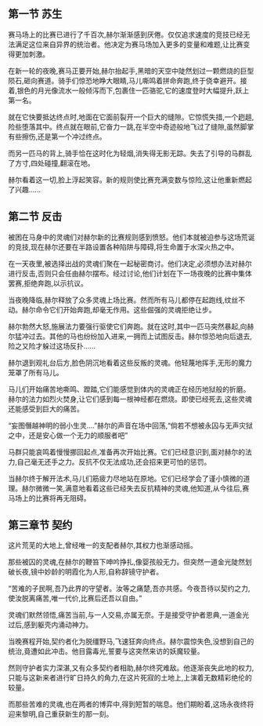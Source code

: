 ## 第一节 苏生

赛马场上的比赛已进行了千百次,赫尔渐渐感到厌倦。仅仅追求速度的竞技已经无法满足这位来自异界的统治者。他决定为赛马场加入更多的变量和难题,让比赛变得更加刺激。

在新一轮的夜晚,赛马正要开始,赫尔抬起手,黑暗的天空中陡然划过一颗燃烧的巨型陨石,砸向赛道。骑手们惊恐地睁大眼睛,马儿嘶鸣着拼命奔跑,终于侥幸避开。接着,银色的月光像流水一般倾泻而下,包裹住一匹骆驼,它的速度登时大幅提升,跃上第一名。

就在它快要抵达终点时,地面在它面前裂开一个巨大的缝隙。它惊慌失措,一个趔趄,险些堕落其中。终点就在眼前,它奋力一跳,在半空中奇迹般地飞过了缝隙,虽然脚掌有些擦伤,还是第一个冲过终点。

而另一匹马的背上,骑手恰在这时化为轻烟,消失得无影无踪。失去了引导的马群乱了方寸,四处碰撞,翻滚在地。

赫尔看着这一切,脸上浮起笑容。新的规则使比赛充满变数与惊险,这让他重新燃起了兴趣......

## 第二节 反击

被困在马身中的灵魂们对赫尔新的比赛规则感到愤怒。他们本就被迫参与这场荒诞的竞技,现在赫尔还要在半路设置各种陷阱与障碍,将生命置于水深火热之中。

在一天夜里,被选择出战的灵魂们聚在一起秘密商讨。他们决定,必须想办法对赫尔进行反击,否则只会任由赫尔摆布。经过讨论,他们计划在下一场夜晚的比赛中集体罢赛,拒绝奔跑,以示抗议。

当夜晚降临,赫尔释放了众多灵魂上场比赛。然而所有马儿都停在起跑线,纹丝不动。赫尔命令它们开始奔跑,却毫无作用。这些倔强的灵魂拒绝让步。

赫尔勃然大怒,施展法力要强行驱使它们奔跑。就在这时,其中一匹马突然暴起,向赫尔猛冲过去。其他的马也纷纷加入进来,一拥而上试图反击。赫尔惊恐地向后退去,险之又险才躲过这场反扑......

赫尔退到观礼台后方,脸色阴沉地看着这些反叛的灵魂。他轻蔑地挥手,无形的魔力笼罩了所有马儿。

马儿们开始痛苦地嘶鸣、蹬踏,它们能感觉到体内的灵魂正在经历地狱般的折磨。赫尔的法力如烈火焚身,让它们感到每一根神经都在燃烧。即使已经死去,这些灵魂还能感受到巨大的痛苦。

“妄图僭越神明的弱小生灵....”赫尔的声音在场中回荡,“倘若不想被永囚与无声灾狱之中，还是安心做一个无力的顺服者吧”

马群只能哀鸣着慢慢挪回起点,准备再次开始比赛。它们已经意识到,面对赫尔的法力,自己毫无还手之力。反抗不仅无法成功,还会招来更可怕的惩罚。

当赫尔终于解开法术,马儿们筋疲力尽地站在原地。它们已经学会了谨小慎微的道理。赫尔微微一笑,满意地看着这些已经失去反抗精神的灵魂,他知道,从今往后,赛马场上的比赛将再无阻碍。


## 第三章节 契约

这片荒芜的大地上,曾经唯一的支配者赫尔,其权力也渐感动摇。

那些被囚的灵魂,在赫尔的鞭笞下呻吟挣扎,像婴孩般无力。但突然一道金光陡然划破长夜,镜中妙龄的明霞化为人形,自称辞镜守护者。

“苦难的子民啊,吾乃此界的守望者。汝等之痛楚,吾亦共感。今夜吾待以契约之力,使汝脱离痛苦,唯一代价,比赛后还吾以自由。”

灵魂们默然领悟,痛苦当前,与一人交易,亦属无奈。于是接受守护者恩典,一道金光过后,感到躯壳内涌动神力。

当晚赛程开始,契约者化为脱缰野马,飞速狂奔向终点。赫尔震惊失色,没想到自己的统治,竟遭如此冲击。他目露毒光,誓要与这突然来访的妖魔较量。

然则守护者实力深湛,又有众多契约者相助,赫尔终究难敌。他逐渐丧失此地的权力,只能与这新来者进行旷日持久的角力,在这片死寂的土地上,上演着无数精彩绝伦的较量。

而那些苦难的灵魂,也在两者的博弈中,得到短暂的喘息。他们期盼着,这场永夜终将迎来黎明,自己重获新生的那一刻。
